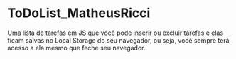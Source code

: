# ToDoList_MatheusRicci
Uma lista de tarefas em JS que você pode inserir ou excluir tarefas e elas ficam salvas no Local Storage do seu navegador, ou seja, você sempre terá acesso a ela mesmo que feche seu navegador. 
